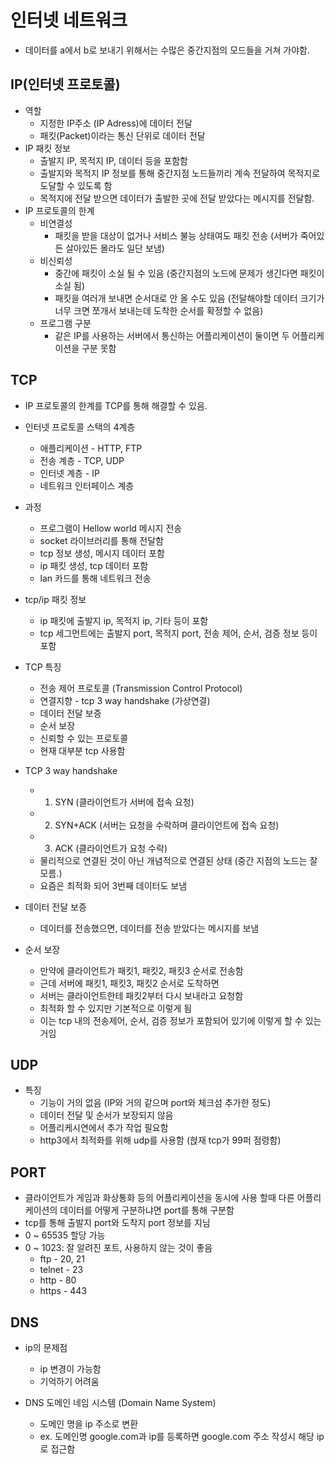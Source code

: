 # 인터넷 네트워크

- 데이터를 a에서 b로 보내기 위해서는 수많은 중간지점의 모드들을 거쳐 가야함.

## IP(인터넷 프로토콜)

- 역할
  - 지정한 IP주소 (IP Adress)에 데이터 전달
  - 패킷(Packet)이라는 통신 단위로 데이터 전달
- IP 패킷 정보
  - 출발지 IP, 목적지 IP, 데이터 등을 포함함
  - 출발지와 목적지 IP 정보를 통해 중간지점 노드들끼리 계속 전달하여 목적지로 도달할 수 있도록 함
  - 목적지에 전달 받으면 데이터가 출발한 곳에 전달 받았다는 메시지를 전달함.
- IP 프로토콜의 한계
  - 비연결성
    - 패킷을 받을 대상이 없거나 서비스 불능 상태여도 패킷 전송 (서버가 죽어있든 살아있든 몰라도 일단 보냄)
  - 비신뢰성
    - 중간에 패킷이 소실 될 수 있음 (중간지점의 노드에 문제가 생긴다면 패킷이 소실 됨)
    - 패킷을 여러개 보내면 순서대로 안 올 수도 있음 (전달해야할 데이터 크기가 너무 크면 쪼개서 보내는데 도착한 순서를 확정할 수 없음)
  - 프로그램 구분
    - 같은 IP를 사용하는 서버에서 통신하는 어플리케이션이 둘이면 두 어플리케이션을 구분 못함

## TCP

- IP 프로토콜의 한계를 TCP를 통해 해결할 수 있음.

- 인터넷 프로토콜 스택의 4계층

  - 애플리케이션 - HTTP, FTP
  - 전송 계층 - TCP, UDP
  - 인터넷 계층 - IP
  - 네트워크 인터페이스 계층

- 과정

  - 프로그램이 Hellow world 메시지 전송
  - socket 라이브러리를 통해 전달함
  - tcp 정보 생성, 메시지 데이터 포함
  - ip 패킷 생성, tcp 데이터 포함
  - lan 카드를 통해 네트워크 전송

- tcp/ip 패킷 정보

  - ip 패킷에 출발지 ip, 목적지 ip, 기타 등이 포함
  - tcp 세그먼트에는 출발지 port, 목적지 port, 전송 제어, 순서, 검증 정보 등이 포함

- TCP 특징

  - 전송 제어 프로토콜 (Transmission Control Protocol)
  - 연결지향 - tcp 3 way handshake (가상연결)
  - 데이터 전달 보증
  - 순서 보장
  - 신뢰할 수 있는 프로토콜
  - 현재 대부분 tcp 사용함

- TCP 3 way handshake

  - 1. SYN (클라이언트가 서버에 접속 요청)
  - 2. SYN+ACK (서버는 요청을 수락하며 클라이언트에 접속 요청)
  - 3. ACK (클라이언트가 요청 수락)
  - 물리적으로 연결된 것이 아닌 개념적으로 연결된 상태 (중간 지점의 노드는 잘 모름.)
  - 요즘은 최적화 되어 3번째 데이터도 보냄

- 데이터 전달 보증

  - 데이터를 전송했으면, 데이터를 전송 받았다는 메시지를 보냄

- 순서 보장
  - 만약에 클라이언트가 패킷1, 패킷2, 패킷3 순서로 전송함
  - 근데 서버에 패킷1, 패킷3, 패킷2 순서로 도착하면
  - 서버는 클라이언트한테 패킷2부터 다시 보내라고 요청함
  - 최적화 할 수 있지만 기본적으로 이렇게 됨
  - 이는 tcp 내의 전송제어, 순서, 검증 정보가 포함되어 있기에 이렇게 할 수 있는거임

## UDP

- 특징
  - 기능이 거의 없음 (IP와 거의 같으며 port와 체크섬 추가한 정도)
  - 데이터 전달 및 순서가 보장되지 않음
  - 어플리케시연에서 추가 작업 필요함
  - http3에서 최적화를 위해 udp를 사용함 (혅재 tcp가 99퍼 점령함)

## PORT

- 클라이언트가 게임과 화상통화 등의 어플리케이션을 동시에 사용 할때 다른 어플리케이션의 데이터를 어떻게 구분하냐면 port를 통해 구분함
- tcp를 통해 출발지 port와 도착지 port 정보를 지님
- 0 ~ 65535 할당 가능
- 0 ~ 1023: 잘 알려진 포트, 사용하지 않는 것이 좋음
  - ftp - 20, 21
  - telnet - 23
  - http - 80
  - https - 443

## DNS

- ip의 문제점

  - ip 변경이 가능함
  - 기억하기 어려움

- DNS 도메인 네임 시스템 (Domain Name System)

  - 도메인 명을 ip 주소로 변환
  - ex. 도메인명 google.com과 ip를 등록하면 google.com 주소 작성시 해당 ip로 접근함
